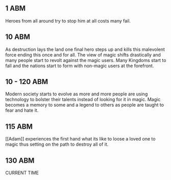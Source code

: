 ## 1 ABM
Heroes from all around try to stop him at all costs many fail.

## 10 ABM
As destruction lays the land one final hero steps up and kills this malevolent force ending this once and for all.
The view of magic shifts drastically and many people start to revolt against the magic users. 
Many Kingdoms start to fall and the nations start to form with non-magic users at the forefront.

## 10 - 120 ABM
Modern society starts to evolve as more and more people are using technology to bolster their talents instead of looking for it in magic.
Magic becomes a memory to some and a legend to others as people are taught to fear and hate it.

## 115 ABM
[[Adam]] experiences the first hand what its like to loose a loved one to magic thus setting on the path to destroy all of it. 

## 130 ABM
CURRENT TIME